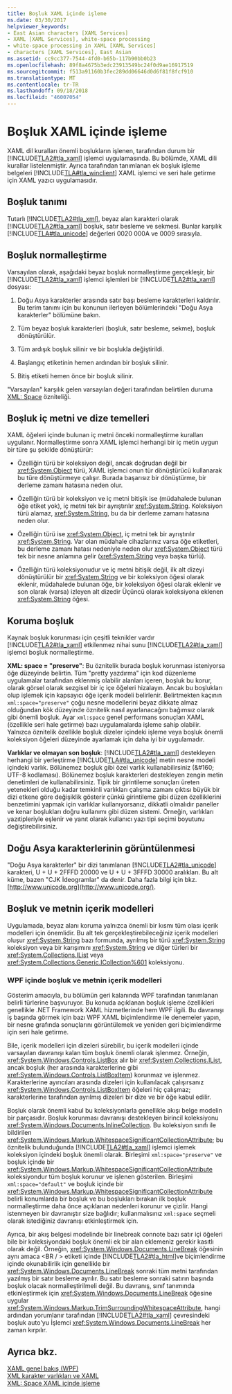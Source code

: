 ```yaml
---
title: Boşluk XAML içinde işleme
ms.date: 03/30/2017
helpviewer_keywords:
- East Asian characters [XAML Services]
- XAML [XAML Services], white-space processing
- white-space processing in XAML [XAML Services]
- characters [XAML Services], East Asian
ms.assetid: cc9cc377-7544-4fd0-b65b-117b90bb0b23
ms.openlocfilehash: 89f8a4675b3edc23913549bc24f0d9ae16917519
ms.sourcegitcommit: f513a91160b3fec289dd06646d0d6f81f8fcf910
ms.translationtype: MT
ms.contentlocale: tr-TR
ms.lasthandoff: 09/18/2018
ms.locfileid: "46007054"
---
```

# <a name="white-space-processing-in-xaml"></a>Boşluk XAML içinde işleme
XAML dil kuralları önemli boşlukların işlenen, tarafından durum bir [!INCLUDE[TLA2#tla_xaml](../../../includes/tla2sharptla-xaml-md.md)] işlemci uygulamasında. Bu bölümde, XAML dili kurallar listelenmiştir. Ayrıca tarafından tanımlanan ek boşluk işleme belgeleri [!INCLUDE[TLA#tla_winclient](../../../includes/tlasharptla-winclient-md.md)] XAML işlemci ve seri hale getirme için XAML yazıcı uygulamasıdır.  
  
<a name="whitespace_definition"></a>   
## <a name="white-space-definition"></a>Boşluk tanımı  
 Tutarlı [!INCLUDE[TLA2#tla_xml](../../../includes/tla2sharptla-xml-md.md)], beyaz alan karakteri olarak [!INCLUDE[TLA2#tla_xaml](../../../includes/tla2sharptla-xaml-md.md)] boşluk, satır besleme ve sekmesi. Bunlar karşılık [!INCLUDE[TLA#tla_unicode](../../../includes/tlasharptla-unicode-md.md)] değerleri 0020 000A ve 0009 sırasıyla.  
  
<a name="whitespace_normalization"></a>   
## <a name="white-space-normalization"></a>Boşluk normalleştirme  
 Varsayılan olarak, aşağıdaki beyaz boşluk normalleştirme gerçekleşir, bir [!INCLUDE[TLA2#tla_xaml](../../../includes/tla2sharptla-xaml-md.md)] işlemci işlemleri bir [!INCLUDE[TLA2#tla_xaml](../../../includes/tla2sharptla-xaml-md.md)] dosyası:  
  
1.  Doğu Asya karakterler arasında satır başı besleme karakterleri kaldırılır. Bu terim tanımı için bu konunun ilerleyen bölümlerindeki "Doğu Asya karakterler" bölümüne bakın.  
  
2.  Tüm beyaz boşluk karakterleri (boşluk, satır besleme, sekme), boşluk dönüştürülür.  
  
3.  Tüm ardışık boşluk silinir ve bir boşlukla değiştirildi.  
  
4.  Başlangıç etiketinin hemen ardından bir boşluk silinir.  
  
5.  Bitiş etiketi hemen önce bir boşluk silinir.  
  
 "Varsayılan" karşılık gelen varsayılan değeri tarafından belirtilen duruma [XML: Space](../../../docs/framework/xaml-services/xml-space-handling-in-xaml.md) özniteliği.  
  
<a name="whitespace_in_inner_text_and_string_primitives"></a>   
## <a name="white-space-in-inner-text-and-string-primitives"></a>Boşluk iç metni ve dize temelleri  
 XAML öğeleri içinde bulunan iç metni önceki normalleştirme kuralları uygulanır. Normalleştirme sonra XAML işlemci herhangi bir iç metin uygun bir türe şu şekilde dönüştürür:  
  
-   Özelliğin türü bir koleksiyon değil, ancak doğrudan değil bir <xref:System.Object> türü, XAML işlemci onun tür dönüştürücü kullanarak bu türe dönüştürmeye çalışır. Burada başarısız bir dönüştürme, bir derleme zamanı hatasına neden olur.  
  
-   Özelliğin türü bir koleksiyon ve iç metni bitişik ise (müdahalede bulunan öğe etiket yok), iç metni tek bir ayrıştırılır <xref:System.String>. Koleksiyon türü alamaz, <xref:System.String>, bu da bir derleme zamanı hatasına neden olur.  
  
-   Özelliğin türü ise <xref:System.Object>, iç metni tek bir ayrıştırılır <xref:System.String>. Var olan müdahale cihazlarınız varsa öğe etiketleri, bu derleme zamanı hatası nedeniyle neden olur <xref:System.Object> türü tek bir nesne anlamına gelir (<xref:System.String> veya başka türlü).  
  
-   Özelliğin türü koleksiyonudur ve iç metni bitişik değil, ilk alt dizeyi dönüştürülür bir <xref:System.String> ve bir koleksiyon öğesi olarak eklenir, müdahalede bulunan öğe, bir koleksiyon öğesi olarak eklenir ve son olarak (varsa) izleyen alt dizedir Üçüncü olarak koleksiyona eklenen <xref:System.String> öğesi.  
  
<a name="preserving_whitespace"></a>   
## <a name="preserving-white-space"></a>Koruma boşluk  
 Kaynak boşluk korunması için çeşitli teknikler vardır [!INCLUDE[TLA2#tla_xaml](../../../includes/tla2sharptla-xaml-md.md)] etkilenmez nihai sunu [!INCLUDE[TLA2#tla_xaml](../../../includes/tla2sharptla-xaml-md.md)] işlemci boşluk normalleştirme.  
  
 **XML: space = "preserve"**: Bu öznitelik burada boşluk korunması isteniyorsa öğe düzeyinde belirtin. Tüm "pretty yazdırma" için kod düzenleme uygulamalar tarafından eklenmiş olabilir alanları içeren, boşluk bu korur, olarak görsel olarak sezgisel bir iç içe öğeleri hizalayın. Ancak bu boşlukları olup işlemek için kapsayıcı öğe içerik modeli belirlenir. Belirtmekten kaçının `xml:space="preserve"` çoğu nesne modellerini beyaz dikkate almaz olduğundan kök düzeyinde öznitelik nasıl ayarlanacağını bağımsız olarak gibi önemli boşluk. Ayar `xml:space` genel performans sonuçları XAML (özellikle seri hale getirme) bazı uygulamalarda işleme sahip olabilir. Yalnızca öznitelik özellikle boşluk dizeler içindeki işleme veya boşluk önemli koleksiyon öğeleri düzeyinde ayarlamak için daha iyi bir uygulamadır.  
  
 **Varlıklar ve olmayan son boşluk**: [!INCLUDE[TLA2#tla_xaml](../../../includes/tla2sharptla-xaml-md.md)] destekleyen herhangi bir yerleştirme [!INCLUDE[TLA#tla_unicode](../../../includes/tlasharptla-unicode-md.md)] metin nesne modeli içindeki varlık. Bölünemez boşluk gibi özel varlık kullanabilirsiniz (&\#160; UTF-8 kodlaması). Bölünemez boşluk karakterleri destekleyen zengin metin denetimleri de kullanabilirsiniz. Tipik bir girintileme sonuçları üreten yetenekleri olduğu kadar temkinli varlıkları çalışma zamanı çıktısı büyük bir dizi etkene göre değişiklik gösterir çünkü girintileme gibi düzen özelliklerini benzetimini yapmak için varlıklar kullanıyorsanız, dikkatli olmalıdır paneller ve kenar boşlukları doğru kullanımı gibi düzen sistemi. Örneğin, varlıkları yazıtipleriyle eşlenir ve yanıt olarak kullanıcı yazı tipi seçimi boyutunu değiştirebilirsiniz.  
  
<a name="east_asian_characters"></a>   
## <a name="east-asian-characters"></a>Doğu Asya karakterlerinin görüntülenmesi  
 "Doğu Asya karakterler" bir dizi tanımlanan [!INCLUDE[TLA2#tla_unicode](../../../includes/tla2sharptla-unicode-md.md)] karakteri, U + U + 2FFFD 20000 ve U + U + 3FFFD 30000 aralıkları. Bu alt küme, bazen "CJK İdeogramlar" da denir. Daha fazla bilgi için bkz. [http://www.unicode.org](http://www.unicode.org/).  
  
<a name="whitespace_and_text_content_models"></a>   
## <a name="white-space-and-text-content-models"></a>Boşluk ve metnin içerik modelleri  
 Uygulamada, beyaz alanı koruma yalnızca önemli bir kısmı tüm olası içerik modelleri için önemlidir. Bu alt tek gerçekleştirebileceğiniz içerik modelleri oluşur <xref:System.String> bazı formunda, ayrılmış bir türü <xref:System.String> koleksiyon veya bir karışımını <xref:System.String> ve diğer türleri bir <xref:System.Collections.IList> veya <xref:System.Collections.Generic.ICollection%601> koleksiyonu.  
  
### <a name="white-space-and-text-content-models-in-wpf"></a>WPF içinde boşluk ve metnin içerik modelleri  
 Gösterim amacıyla, bu bölümün geri kalanında WPF tarafından tanımlanan belirli türlerine başvuruyor. Bu konuda açıklanan boşluk işleme özellikleri genellikle .NET Framework XAML hizmetlerinde hem WPF ilgili. Bu davranışı iş başında görmek için bazı WPF XAML biçimlendirme ile denemeler yapın, bir nesne grafında sonuçlarını görüntülemek ve yeniden geri biçimlendirme için seri hale getirme.  
  
 Bile, içerik modelleri için dizeleri sürebilir, bu içerik modelleri içinde varsayılan davranışı kalan tüm boşluk önemli olarak işlenmez. Örneğin, <xref:System.Windows.Controls.ListBox> alır bir <xref:System.Collections.IList>, ancak boşluk (her arasında karakterlerine gibi <xref:System.Windows.Controls.ListBoxItem>) korunmaz ve işlenmez. Karakterlerine ayırıcıları arasında dizeleri için kullanılacak çalışırsanız <xref:System.Windows.Controls.ListBoxItem> öğeleri hiç çalışmaz; karakterlerine tarafından ayrılmış dizeleri bir dize ve bir öğe kabul edilir.  
  
 Boşluk olarak önemli kabul bu koleksiyonlarla genellikle akışı belge modelin bir parçasıdır. Boşluk korunması davranışı destekleyen birincil koleksiyonu <xref:System.Windows.Documents.InlineCollection>. Bu koleksiyon sınıfı ile bildirilen <xref:System.Windows.Markup.WhitespaceSignificantCollectionAttribute>; bu öznitelik bulunduğunda [!INCLUDE[TLA2#tla_xaml](../../../includes/tla2sharptla-xaml-md.md)] işlemci işlemek koleksiyon içindeki boşluk önemli olarak. Birleşimi `xml:space="preserve"` ve boşluk içinde bir <xref:System.Windows.Markup.WhitespaceSignificantCollectionAttribute> koleksiyondur tüm boşluk korunur ve işlenen gösterilen. Birleşimi `xml:space="default"` ve boşluk içinde bir <xref:System.Windows.Markup.WhitespaceSignificantCollectionAttribute> belirli konumlarda bir boşluk ve bu boşlukları bırakan ilk boşluk normalleştirme daha önce açıklanan nedenleri korunur ve çizilir. Hangi istenmeyen bir davranıştır size bağlıdır; kullanmalısınız `xml:space` seçmeli olarak istediğiniz davranışı etkinleştirmek için.  
  
 Ayrıca, bir akış belgesi modelinde bir linebreak connote bazı satır içi öğeleri bile bir koleksiyondaki boşluk önemli ek bir alan eklemeniz gerekir kasıtlı olarak değil. Örneğin, <xref:System.Windows.Documents.LineBreak> öğesinin aynı amaca \<BR / > etiketi içinde [!INCLUDE[TLA2#tla_html](../../../includes/tla2sharptla-html-md.md)]ve biçimlendirme içinde okunabilirlik için genellikle bir <xref:System.Windows.Documents.LineBreak> sonraki tüm metni tarafından yazılmış bir satır besleme ayrılır. Bu satır besleme sonraki satırın başında boşluk olacak normalleştirilmeli değil. Bu davranış, sınıf tanımında etkinleştirmek için <xref:System.Windows.Documents.LineBreak> öğesine uygular <xref:System.Windows.Markup.TrimSurroundingWhitespaceAttribute>, hangi ardından yorumlanır tarafından [!INCLUDE[TLA2#tla_xaml](../../../includes/tla2sharptla-xaml-md.md)] çevresindeki boşluk auto'yu İşlemci <xref:System.Windows.Documents.LineBreak> her zaman kırpılır.  
  
## <a name="see-also"></a>Ayrıca bkz.  
 [XAML genel bakış (WPF)](../../../docs/framework/wpf/advanced/xaml-overview-wpf.md)  
 [XML karakter varlıkları ve XAML](../../../docs/framework/xaml-services/xml-character-entities-and-xaml.md)  
 [XML: Space XAML içinde işleme](../../../docs/framework/xaml-services/xml-space-handling-in-xaml.md)

